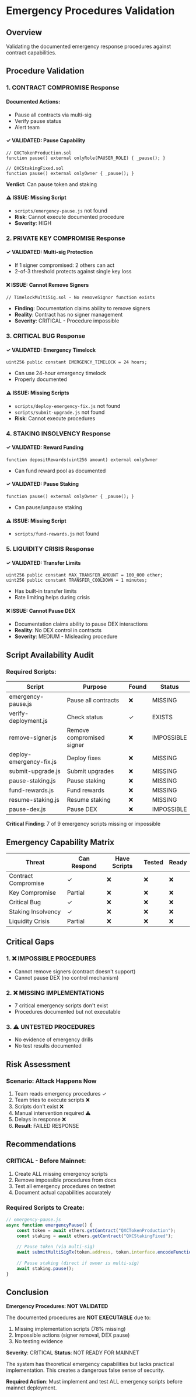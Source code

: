 # Emergency Procedures Validation

## Overview
Validating the documented emergency response procedures against contract capabilities.

## Procedure Validation

### 1. CONTRACT COMPROMISE Response

#### Documented Actions:
- Pause all contracts via multi-sig
- Verify pause status
- Alert team

#### ✓ VALIDATED: Pause Capability
```solidity
// QXCTokenProduction.sol
function pause() external onlyRole(PAUSER_ROLE) { _pause(); }

// QXCStakingFixed.sol  
function pause() external onlyOwner { _pause(); }
```
**Verdict**: Can pause token and staking

#### ⚠ ISSUE: Missing Script
- `scripts/emergency-pause.js` not found
- **Risk**: Cannot execute documented procedure
- **Severity**: HIGH

### 2. PRIVATE KEY COMPROMISE Response

#### ✓ VALIDATED: Multi-sig Protection
- If 1 signer compromised: 2 others can act
- 2-of-3 threshold protects against single key loss

#### ❌ ISSUE: Cannot Remove Signers
```solidity
// TimelockMultiSig.sol - No removeSignor function exists
```
- **Finding**: Documentation claims ability to remove signers
- **Reality**: Contract has no signer management
- **Severity**: CRITICAL - Procedure impossible

### 3. CRITICAL BUG Response

#### ✓ VALIDATED: Emergency Timelock
```solidity
uint256 public constant EMERGENCY_TIMELOCK = 24 hours;
```
- Can use 24-hour emergency timelock
- Properly documented

#### ⚠ ISSUE: Missing Scripts
- `scripts/deploy-emergency-fix.js` not found
- `scripts/submit-upgrade.js` not found
- **Risk**: Cannot execute procedures

### 4. STAKING INSOLVENCY Response

#### ✓ VALIDATED: Reward Funding
```solidity
function depositRewards(uint256 amount) external onlyOwner
```
- Can fund reward pool as documented

#### ✓ VALIDATED: Pause Staking
```solidity
function pause() external onlyOwner { _pause(); }
```
- Can pause/unpause staking

#### ⚠ ISSUE: Missing Script
- `scripts/fund-rewards.js` not found

### 5. LIQUIDITY CRISIS Response

#### ✓ VALIDATED: Transfer Limits
```solidity
uint256 public constant MAX_TRANSFER_AMOUNT = 100_000 ether;
uint256 public constant TRANSFER_COOLDOWN = 1 minutes;
```
- Has built-in transfer limits
- Rate limiting helps during crisis

#### ❌ ISSUE: Cannot Pause DEX
- Documentation claims ability to pause DEX interactions
- **Reality**: No DEX control in contracts
- **Severity**: MEDIUM - Misleading procedure

## Script Availability Audit

### Required Scripts:
| Script | Purpose | Found | Status |
|--------|---------|-------|---------|
| emergency-pause.js | Pause all contracts | ❌ | MISSING |
| verify-deployment.js | Check status | ✓ | EXISTS |
| remove-signer.js | Remove compromised signer | ❌ | IMPOSSIBLE |
| deploy-emergency-fix.js | Deploy fixes | ❌ | MISSING |
| submit-upgrade.js | Submit upgrades | ❌ | MISSING |
| pause-staking.js | Pause staking | ❌ | MISSING |
| fund-rewards.js | Fund rewards | ❌ | MISSING |
| resume-staking.js | Resume staking | ❌ | MISSING |
| pause-dex.js | Pause DEX | ❌ | IMPOSSIBLE |

**Critical Finding**: 7 of 9 emergency scripts missing or impossible

## Emergency Capability Matrix

| Threat | Can Respond | Have Scripts | Tested | Ready |
|--------|-------------|--------------|---------|--------|
| Contract Compromise | ✓ | ❌ | ❌ | ❌ |
| Key Compromise | Partial | ❌ | ❌ | ❌ |
| Critical Bug | ✓ | ❌ | ❌ | ❌ |
| Staking Insolvency | ✓ | ❌ | ❌ | ❌ |
| Liquidity Crisis | Partial | ❌ | ❌ | ❌ |

## Critical Gaps

### 1. ❌ IMPOSSIBLE PROCEDURES
- Cannot remove signers (contract doesn't support)
- Cannot pause DEX (no control mechanism)

### 2. ❌ MISSING IMPLEMENTATIONS
- 7 critical emergency scripts don't exist
- Procedures documented but not executable

### 3. ⚠ UNTESTED PROCEDURES
- No evidence of emergency drills
- No test results documented

## Risk Assessment

### Scenario: Attack Happens Now
1. Team reads emergency procedures ✓
2. Team tries to execute scripts ❌
3. Scripts don't exist ❌
4. Manual intervention required ⚠
5. Delays in response ❌
6. **Result**: FAILED RESPONSE

## Recommendations

### CRITICAL - Before Mainnet:
1. Create ALL missing emergency scripts
2. Remove impossible procedures from docs
3. Test all emergency procedures on testnet
4. Document actual capabilities accurately

### Required Scripts to Create:
```javascript
// emergency-pause.js
async function emergencyPause() {
    const token = await ethers.getContract("QXCTokenProduction");
    const staking = await ethers.getContract("QXCStakingFixed");
    
    // Pause token (via multi-sig)
    await submitMultiSigTx(token.address, token.interface.encodeFunctionData("pause"));
    
    // Pause staking (direct if owner is multi-sig)
    await staking.pause();
}
```

## Conclusion

**Emergency Procedures: NOT VALIDATED**

The documented procedures are **NOT EXECUTABLE** due to:
1. Missing implementation scripts (78% missing)
2. Impossible actions (signer removal, DEX pause)
3. No testing evidence

**Severity**: CRITICAL
**Status**: NOT READY FOR MAINNET

The system has theoretical emergency capabilities but lacks practical implementation. This creates a dangerous false sense of security.

**Required Action**: Must implement and test ALL emergency scripts before mainnet deployment.
